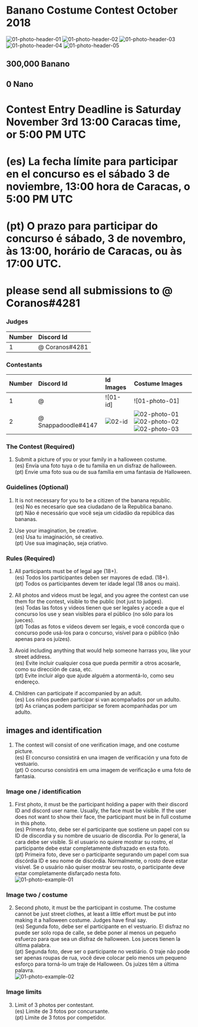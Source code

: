 # Banano Costume Contest October 2018

![01-photo-header-01] ![01-photo-header-02] ![01-photo-header-03] ![01-photo-header-04] ![01-photo-header-05]

## 300,000 Banano  
## 0 Nano  

# Contest Entry Deadline is Saturday November 3rd 13:00 Caracas time, or 5:00 PM UTC  
# (es) La fecha límite para participar en el concurso es el sábado 3 de noviembre, 13:00 hora de Caracas, o 5:00 PM UTC  
# (pt) O prazo para participar do concurso é sábado, 3 de novembro, às 13:00, horário de Caracas, ou às 17:00 UTC.  

# please send all submissions to @ Coranos#4281

### Judges
| Number | Discord Id                         |
|:------ |:---------------------------------- |
| 1      | @ Coranos#4281                      |

### Contestants
| Number | Discord Id                   | Id Images | Costume Images   |
|:------ | :--------------------------- |:--------- |:---------------- |
| 1      | @                            | ![01-id] | ![01-photo-01]    |
| 2      | @  Snappadoodle#4147         | ![02-id] | ![02-photo-01] ![02-photo-02] ![02-photo-03]    |

### The Contest (Required)  

1) Submit a picture of you or your family in a halloween costume.  
(es)  Envía una foto tuya o de tu familia en un disfraz de halloween.  
(pt)  Envie uma foto sua ou de sua família em uma fantasia de Halloween.  

### Guidelines (Optional)  

1. It is not necessary for you to be a citizen of the banana republic.    
(es) No es necesario que sea ciudadano de la Republica banano.    
(pt) Não é necessário que você seja um cidadão da república das bananas.    

2. Use your imagination, be creative.    
(es) Usa tu imaginación, sé creativo.    
(pt) Use sua imaginação, seja criativo.    

### Rules (Required)
		
1. All participants must be of legal age (18+).    
(es) Todos los participantes deben ser mayores de edad. (18+).    
(pt) Todos os participantes devem ter idade legal (18 anos ou mais).    

2. All photos and videos must be legal, and you agree the contest can use them for the contest, visible to the public (not just to judges).    
(es) Todas las fotos y videos tienen que ser legales y accede a que el concurso los use y sean visibles para el público (no sólo para los jueces).    
(pt) Todas as fotos e vídeos devem ser legais, e você concorda que o concurso pode usá-los para o concurso, visível para o público (não apenas para os juízes).    

3. Avoid including anything that would help someone harrass you, like your street address.    
(es) Evite incluir cualquier cosa que pueda permitir a otros acosarle, como su dirección de casa, etc.    
(pt) Evite incluir algo que ajude alguém a atormentá-lo, como seu endereço.    

4. Children can participate if accompanied by an adult.  
(es)  Los niños pueden participar si van acompañados por un adulto.   
(pt)  As crianças podem participar se forem acompanhadas por um adulto.   

## images and identification

1. The contest will consist of one verification image, and one costume picture.      
(es) El concurso consistirá en una imagen de verificación y una foto de vestuario.        
(pt) O concurso consistirá em uma imagem de verificação e uma foto de fantasia.        

### Image one / identification

1. First photo, it must be the participant holding a paper with their discord ID and discord user name. Usually, the face must be visible. If the user does not want to show their face, the participant must be in full costume in this photo.   
(es) Primera foto, debe ser el participante que sostiene un papel con su ID de discordia y su nombre de usuario de discordia. Por lo general, la cara debe ser visible. Si el usuario no quiere mostrar su rostro, el participante debe estar completamente disfrazado en esta foto.    
(pt) Primeira foto, deve ser o participante segurando um papel com sua discórdia ID e seu nome de discórdia. Normalmente, o rosto deve estar visível. Se o usuário não quiser mostrar seu rosto, o participante deve estar completamente disfarçado nesta foto.      
![01-photo-example-01]


### Image two / costume
2. Second photo, it must be the participant in costume. The costume cannot be just street clothes, at least a little effort must be put into making it a halloween costume. Judges have final say.   
(es) Segunda foto, debe ser el participante en el vestuario. El disfraz no puede ser solo ropa de calle, se debe poner al menos un pequeño esfuerzo para que sea un disfraz de halloween. Los jueces tienen la última palabra.    
(pt) Segunda foto, deve ser o participante no vestiário. O traje não pode ser apenas roupas de rua, você deve colocar pelo menos um pequeno esforço para torná-lo um traje de Halloween. Os juízes têm a última palavra.     
![01-photo-example-02]


### Image limits

3. Limit of 3 photos per contestant.  
(es) Limite de 3 fotos por concursante.  
(pt) Limite de 3 fotos por competidor.  

[01-photo-example-01]: https://cdn.discordapp.com/attachments/449894883633922059/502261790126768140/Madasiaka4876_.png "thumbnail"

[01-photo-example-02]: https://cdn.discordapp.com/attachments/449894883633922059/502261680806559744/CaptainClaw7542_3.png "thumbnail"

[01-photo-header-01]: https://cdn.discordapp.com/attachments/449894883633922059/502261815313563649/Snappadoodle4147_.png "thumbnail"
[01-photo-header-02]: https://cdn.discordapp.com/attachments/449894883633922059/502261611017404447/Deiv1662_3.png "thumbnail"
[01-photo-header-03]: https://cdn.discordapp.com/attachments/449894883633922059/502261651878445059/Banano_Hero4472.png "thumbnail"
[01-photo-header-04]: https://cdn.discordapp.com/attachments/449894883633922059/501929358001438740/mmm.png "thumbnail"
[01-photo-header-05]: https://i.imgur.com/yZSVo6y.jpg "thumbnail"

[02-id]: https://cdn.discordapp.com/attachments/416341951416369153/503618221480345603/IMG_20181021_101546.jpg "thumbnail"
[02-photo-01]: https://cdn.discordapp.com/attachments/416341951416369153/503605999203123201/BogdanoffCostume.jpg "thumbnail"
[02-photo-02]: https://cdn.discordapp.com/attachments/416341951416369153/503606746791542785/IMG_20181021_093211.jpg "thumbnail"
[02-photo-03]: https://cdn.discordapp.com/attachments/416341951416369153/503606747521613847/IMG_20181021_093207.jpg "thumbnail"
